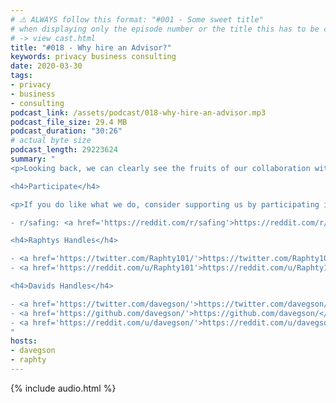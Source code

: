 ```yaml
---
# ⚠️ ALWAYS follow this format: "#001 - Some sweet title"
# when displaying only the episode number or the title this has to be constant
# -> view cast.html
title: "#018 - Why hire an Advisor?"
keywords: privacy business consulting
date: 2020-03-30
tags:
- privacy
- business
- consulting
podcast_link: /assets/podcast/018-why-hire-an-advisor.mp3
podcast_file_size: 29.4 MB
podcast_duration: "30:26"
# actual byte size
podcast_length: 29223624
summary: "
<p>Looking back, we can clearly see the fruits of our collaboration with Martin. He helped us give weight to areas that we, as new founders, would easily have overlooked otherwise. From professionalism to financial longevity or even redefining our roles as founders: we went from being equals to making Raphael 'the boss' (with few exceptions). Dive into the importance of structures and find out why it is good for founders to be unequal in everyday work-life.</p>

<h4>Participate</h4>

<p>If you do like what we do, consider supporting us by participating in our reddit:</p>

- r/safing: <a href='https://reddit.com/r/safing'>https://reddit.com/r/safing</a><br/>

<h4>Raphtys Handles</h4>

- <a href='https://twitter.com/Raphty101/'>https://twitter.com/Raphty101/</a><br/>
- <a href='https://reddit.com/u/Raphty101'>https://reddit.com/u/Raphty101</a><br/>

<h4>Davids Handles</h4>

- <a href='https://twitter.com/davegson/'>https://twitter.com/davegson/</a><br/>
- <a href='https://github.com/davegson/'>https://github.com/davegson/</a><br/>
- <a href='https://reddit.com/u/davegson/'>https://reddit.com/u/davegson/</a><br/>
"
hosts:
- davegson
- raphty
---
```


{% include audio.html %}
